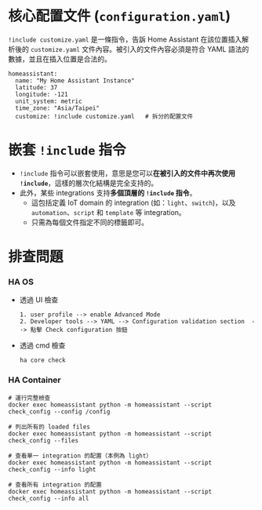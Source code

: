 # 核心配置文件 (`configuration.yaml`)
`!include customize.yaml` 是一條指令，告訴 Home Assistant 在該位置插入解析後的 `customize.yaml` 文件內容。被引入的文件內容必須是符合 YAML 語法的數據，並且在插入位置是合法的。
```
homeassistant:    
  name: "My Home Assistant Instance"    
  latitude: 37    
  longitude: -121    
  unit_system: metric   
  time_zone: "Asia/Taipei"    
  customize: !include customize.yaml   # 拆分的配置文件
```

# 嵌套 `!include` 指令
- `!include` 指令可以嵌套使用，意思是您可以**在被引入的文件中再次使用 `!include`**，這樣的層次化結構是完全支持的。
- 此外，某些 integrations 支持**多個頂層的 `!include` 指令**。
  - 這包括定義 IoT domain 的 integration (如：`light`、`switch`)，以及 `automation`、`script` 和 `template` 等 integration。
  - 只需為每個文件指定不同的標籤即可。

# 排查問題
### HA OS
- 透過 UI 檢查
  ```
  1. user profile --> enable Advanced Mode
  2. Developer tools --> YAML --> Configuration validation section  --> 點擊 Check configuration 按鈕
  ```
- 透過 cmd 檢查
  ```
  ha core check
  ```

### HA Container
```
# 運行完整檢查
docker exec homeassistant python -m homeassistant --script check_config --config /config

# 列出所有的 loaded files
docker exec homeassistant python -m homeassistant --script check_config --files

# 查看單一 integration 的配置（本例為 light）
docker exec homeassistant python -m homeassistant --script check_config --info light

# 查看所有 integration 的配置
docker exec homeassistant python -m homeassistant --script check_config --info all
```

